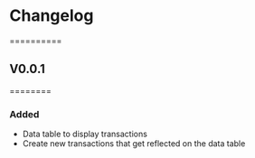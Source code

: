 # Changelog
==========

## V0.0.1
========
### Added
- Data table to display transactions
- Create new transactions that get reflected on the data table